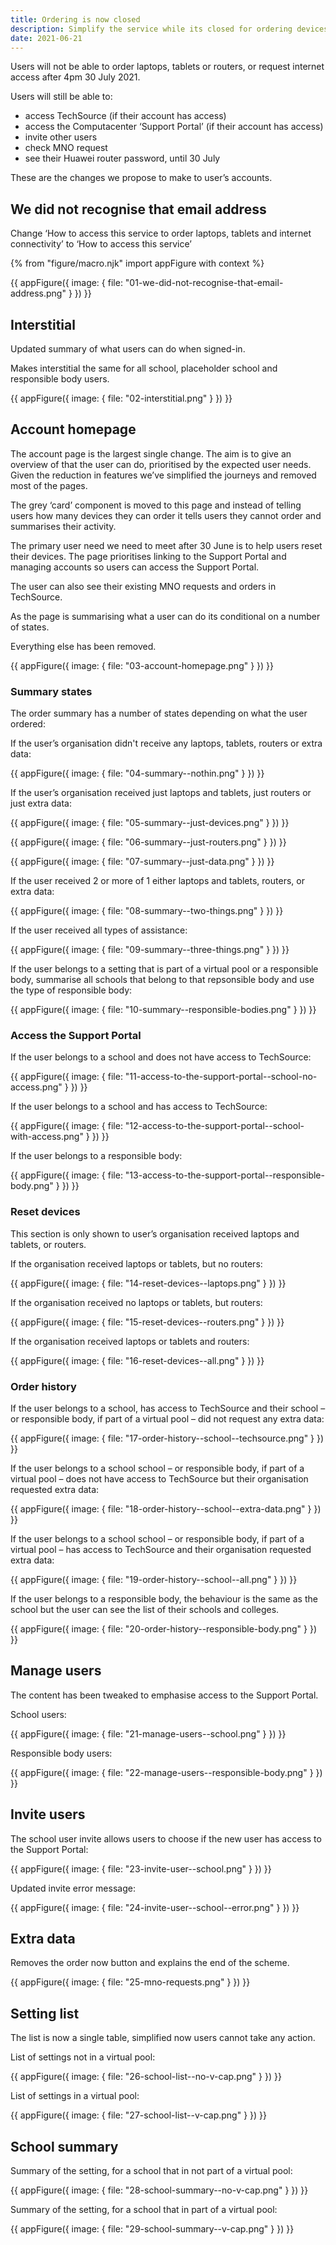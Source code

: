 ```yaml
---
title: Ordering is now closed
description: Simplify the service while its closed for ordering devices and internet access.
date: 2021-06-21
---
```

Users will not be able to order laptops, tablets or routers, or request internet access after 4pm 30 July 2021.

Users will still be able to:
- access TechSource (if their account has access)
- access the Computacenter ‘Support Portal’ (if their account has access)
- invite other users
- check MNO request
- see their Huawei router password, until 30 July

These are the changes we propose to make to user’s accounts.

## We did not recognise that email address

Change ‘How to access this service to order laptops, tablets and internet connectivity’ to ‘How to access this service’

{% from "figure/macro.njk" import appFigure with context %}

{{ appFigure({
  image: {
    file: "01-we-did-not-recognise-that-email-address.png"
  }
}) }}

## Interstitial

Updated summary of what users can do when signed-in.

Makes interstitial the same for all school, placeholder school and responsible body users.

{{ appFigure({
  image: {
    file: "02-interstitial.png"
  }
}) }}

## Account homepage

The account page is the largest single change. The aim is to give an overview of that the user can do, prioritised by the expected user needs. Given the reduction in features we’ve simplified the journeys and removed most of the pages.

The grey ‘card’ component is moved to this page and instead of telling users how many devices they can order it tells users they cannot order and summarises their activity.

The primary user need we need to meet after 30 June is to help users reset their devices. The page prioritises linking to the Support Portal and managing accounts so users can access the Support Portal.

The user can also see their existing MNO requests and orders in TechSource.

As the page is summarising what a user can do its conditional on a number of states.

Everything else has been removed.

{{ appFigure({
  image: {
    file: "03-account-homepage.png"
  }
}) }}

### Summary states

The order summary has a number of states depending on what the user ordered:

If the user’s organisation didn't receive any laptops, tablets, routers or extra data:

{{ appFigure({
  image: {
    file: "04-summary--nothin.png"
  }
}) }}

If the user’s organisation received just laptops and tablets, just routers or just extra data:

{{ appFigure({
  image: {
    file: "05-summary--just-devices.png"
  }
}) }}

{{ appFigure({
  image: {
    file: "06-summary--just-routers.png"
  }
}) }}

{{ appFigure({
  image: {
    file: "07-summary--just-data.png"
  }
}) }}

If the user received 2 or more of 1 either laptops and tablets, routers, or extra data:

{{ appFigure({
  image: {
    file: "08-summary--two-things.png"
  }
}) }}

If the user received all types of assistance:

{{ appFigure({
  image: {
    file: "09-summary--three-things.png"
  }
}) }}

If the user belongs to a setting that is part of a virtual pool or a responsible body, summarise all schools that belong to that repsonsible body and use the type of responsible body:

{{ appFigure({
  image: {
    file: "10-summary--responsible-bodies.png"
  }
}) }}

### Access the Support Portal

If the user belongs to a school and does not have access to TechSource:

{{ appFigure({
  image: {
    file: "11-access-to-the-support-portal--school-no-access.png"
  }
}) }}

If the user belongs to a school and has access to TechSource:

{{ appFigure({
  image: {
    file: "12-access-to-the-support-portal--school-with-access.png"
  }
}) }}

If the user belongs to a responsible body:

{{ appFigure({
  image: {
    file: "13-access-to-the-support-portal--responsible-body.png"
  }
}) }}

### Reset devices

This section is only shown to user’s organisation received laptops and tablets, or routers.

If the organisation received laptops or tablets, but no routers:

{{ appFigure({
  image: {
    file: "14-reset-devices--laptops.png"
  }
}) }}

If the organisation received no laptops or tablets, but routers:

{{ appFigure({
  image: {
    file: "15-reset-devices--routers.png"
  }
}) }}

If the organisation received laptops or tablets and routers:

{{ appFigure({
  image: {
    file: "16-reset-devices--all.png"
  }
}) }}

### Order history

If the user belongs to a school, has access to TechSource and their school – or responsible body, if part of a virtual pool – did not request any extra data:

{{ appFigure({
  image: {
    file: "17-order-history--school--techsource.png"
  }
}) }}

If the user belongs to a school school – or responsible body, if part of a virtual pool – does not have access to TechSource but their organisation requested extra data:

{{ appFigure({
  image: {
    file: "18-order-history--school--extra-data.png"
  }
}) }}

If the user belongs to a school school – or responsible body, if part of a virtual pool – has access to TechSource and their organisation requested extra data:

{{ appFigure({
  image: {
    file: "19-order-history--school--all.png"
  }
}) }}

If the user belongs to a responsible body, the behaviour is the same as the school but the user can see the list of their schools and colleges.

{{ appFigure({
  image: {
    file: "20-order-history--responsible-body.png"
  }
}) }}


## Manage users

The content has been tweaked to emphasise access to the Support Portal.

School users:

{{ appFigure({
  image: {
    file: "21-manage-users--school.png"
  }
}) }}

Responsible body users:

{{ appFigure({
  image: {
    file: "22-manage-users--responsible-body.png"
  }
}) }}

## Invite users

The school user invite allows users to choose if the new user has access to the Support Portal:

{{ appFigure({
  image: {
    file: "23-invite-user--school.png"
  }
}) }}

Updated invite error message:

{{ appFigure({
  image: {
    file: "24-invite-user--school--error.png"
  }
}) }}

## Extra data

Removes the order now button and explains the end of the scheme.

{{ appFigure({
  image: {
    file: "25-mno-requests.png"
  }
}) }}

## Setting list

The list is now a single table, simplified now users cannot take any action.

List of settings not in a virtual pool:

{{ appFigure({
  image: {
    file: "26-school-list--no-v-cap.png"
  }
}) }}

List of settings in a virtual pool:

{{ appFigure({
  image: {
    file: "27-school-list--v-cap.png"
  }
}) }}

## School summary

Summary of the setting, for a school that in not part of a virtual pool:

{{ appFigure({
  image: {
    file: "28-school-summary--no-v-cap.png"
  }
}) }}

Summary of the setting, for a school that in part of a virtual pool:

{{ appFigure({
  image: {
    file: "29-school-summary--v-cap.png"
  }
}) }}
